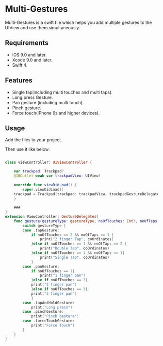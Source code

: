 # Multi-Gestures
Multi-Gestures is a swift file which helps you add multiple gestures to the UIView and use them simultaneously.

## Requirements

* iOS 9.0 and later.
* Xcode 9.0 and later.
* Swift 4.

## Features

* Single tap(including multi touches and multi taps).
* Long press Gesture.
* Pan gesture (including multi touch).
* Pinch gesture.
* Force touch(iPhone 6s and higher devices).

## Usage

Add the files to your project.

Then use it like below:

```swift

class viewController: UIViewController {

    var trackpad: Trackpad?
    @IBOutlet weak var trackpadView: UIView!
    
    override func viewDidLoad() {
        super.viewDidLoad()
	trackpad = Trackpad(trackpad: trackpadView, trackpadGestureDelegate: self)
    }
	
    ###
}
extension ViewController: GestureDelegates{
    func gesture(gestureType: gestureType, noOfTouches: Int?, noOfTaps: Int?, coOrdinates: CGPoint?, transCoOrdinates: CGPoint?, scale: CGFloat?, panVelocity: CGPoint?, pinchVelocity: CGFloat?) {
		switch gestureType {
        case .tapGesture:
            if noOfTouches == 2 && noOfTaps == 1 {
                print("2 finger Tap", coOrdinates)
            }else if noOfTouches == 1 && noOfTaps == 2 {
                print("Double Tap", coOrdinates)
            }else if noOfTouches == 1 && noOfTaps == 1{
                print("Single Tap", coOrdinates)
            }
        case .panGesture:
            if noOfTouches == 1{
                print("1 finger pan")
            }else if noOfTouches == 2{
            print("2 finger pan")
            }else if noOfTouches == 3{
            print("3 finger pan")
            }
        case .tapAndHoldGesture:
            print("Long press")
        case .pinchGesture:
            print("Pinch gesture")
        case .forceTouchGesture:
            print("Force Touch")
        }
    }
}
```
